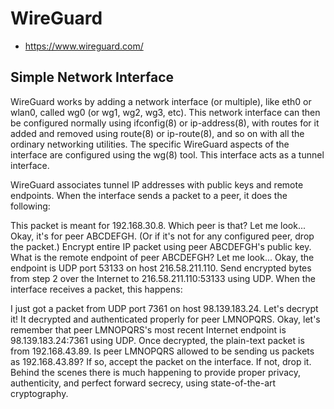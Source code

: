# WireGuard
* https://www.wireguard.com/

## Simple Network Interface
WireGuard works by adding a network interface (or multiple),
like eth0 or wlan0, called wg0 (or wg1, wg2, wg3, etc).
This network interface can then be configured normally using ifconfig(8) or ip-address(8),
with routes for it added and removed using route(8) or ip-route(8),
and so on with all the ordinary networking utilities.
The specific WireGuard aspects of the interface are configured using the wg(8) tool. This interface acts as a tunnel interface.

WireGuard associates tunnel IP addresses with public keys and remote endpoints. When the interface sends a packet to a peer, it does the following:

This packet is meant for 192.168.30.8. Which peer is that? Let me look...
Okay, it's for peer ABCDEFGH. (Or if it's not for any configured peer, drop the packet.)
Encrypt entire IP packet using peer ABCDEFGH's public key.
What is the remote endpoint of peer ABCDEFGH? Let me look... Okay, the endpoint is UDP port 53133 on host 216.58.211.110.
Send encrypted bytes from step 2 over the Internet to 216.58.211.110:53133 using UDP.
When the interface receives a packet, this happens:

I just got a packet from UDP port 7361 on host 98.139.183.24. Let's decrypt it!
It decrypted and authenticated properly for peer LMNOPQRS.
Okay, let's remember that peer LMNOPQRS's most recent Internet endpoint is 98.139.183.24:7361 using UDP.
Once decrypted, the plain-text packet is from 192.168.43.89. Is peer LMNOPQRS allowed to be sending us packets as 192.168.43.89?
If so, accept the packet on the interface. If not, drop it.
Behind the scenes there is much happening to provide proper privacy, authenticity, and perfect forward secrecy, using state-of-the-art cryptography.
